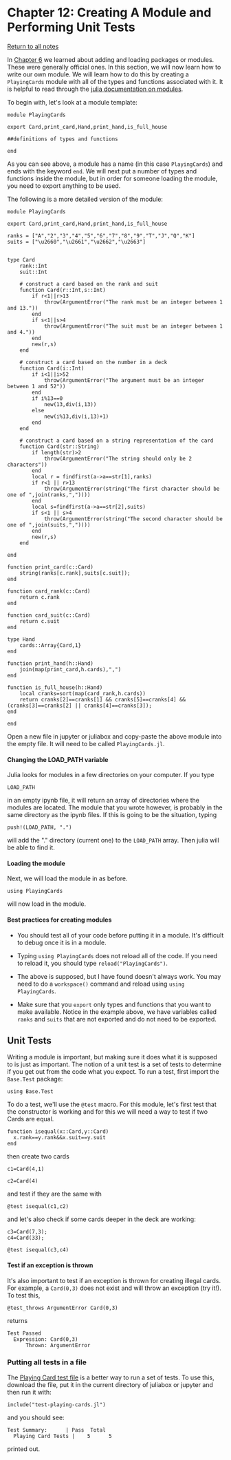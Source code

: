 
Chapter 12: Creating A Module and Performing Unit Tests
=====



[Return to all notes](../index.html)

In [Chapter 6](ch06.html) we learned about adding and loading packages or modules.  These were generally official ones. In this section, we will now learn how to write our own module.  We will learn how to do this by creating a `PlayingCards` module with all of the types and functions associated with it.  It is helpful to read through the [julia documentation on modules](http://docs.julialang.org/en/release-0.5/manual/modules/).

To begin with, let's look at a module template:

```
module PlayingCards

export Card,print_card,Hand,print_hand,is_full_house

##definitions of types and functions

end
```

As you can see above, a module has a name (in this case `PlayingCards`) and ends with the keyword `end`. We will next put a number of types and functions inside the module, but in order for someone loading the module, you need to export anything to be used.

The following is a more detailed version of the module:

```
module PlayingCards

export Card,print_card,Hand,print_hand,is_full_house

ranks = ["A","2","3","4","5","6","7","8","9","T","J","Q","K"]
suits = ["\u2660","\u2661","\u2662","\u2663"]


type Card
    rank::Int
    suit::Int

    # construct a card based on the rank and suit
    function Card(r::Int,s::Int)
        if r<1||r>13
            throw(ArgumentError("The rank must be an integer between 1 and 13."))
        end
        if s<1||s>4
            throw(ArgumentError("The suit must be an integer between 1 and 4."))
        end
        new(r,s)
    end

    # construct a card based on the number in a deck
    function Card(i::Int)
        if i<1||i>52
            throw(ArgumentError("The argument must be an integer between 1 and 52"))
        end
        if i%13==0
            new(13,div(i,13))
        else
            new(i%13,div(i,13)+1)
        end
    end

    # construct a card based on a string representation of the card
    function Card(str::String)
        if length(str)>2
            throw(ArgumentError("The string should only be 2 characters"))
        end
        local r = findfirst(a->a==str[1],ranks)
        if r<1 || r>13
            throw(ArgumentError(string("The first character should be one of ",join(ranks,","))))
        end
        local s=findfirst(a->a==str[2],suits)
        if s<1 || s>4
            throw(ArgumentError(string("The second character should be one of ",join(suits,","))))
        end
        new(r,s)
    end

end

function print_card(c::Card)
    string(ranks[c.rank],suits[c.suit]);
end

function card_rank(c::Card)
    return c.rank
end

function card_suit(c::Card)
    return c.suit
end

type Hand
    cards::Array{Card,1}
end

function print_hand(h::Hand)
    join(map(print_card,h.cards),",")
end

function is_full_house(h::Hand)
    local cranks=sort(map(card_rank,h.cards))
    return cranks[2]==cranks[1] && cranks[5]==cranks[4] && (cranks[3]==cranks[2] || cranks[4]==cranks[3]);
end

end
```

Open a new file in jupyter or juliabox and copy-paste the above module into the empty file.  It will need to be called `PlayingCards.jl`.

#### Changing the LOAD_PATH variable

Julia looks for modules in a few directories on your computer.  If you type
```
LOAD_PATH
```  

in an empty ipynb file, it will return an array of directories where the modules are located.  The module that you wrote however, is probably in the same directory as the ipynb files.  If this is going to be the situation, typing
```
push!(LOAD_PATH, ".")
```

will add the "." directory (current one) to the `LOAD_PATH` array.  Then julia will be able to find it.

#### Loading the module

Next, we will load the module in as before.

```
using PlayingCards
```

will now load in the module.  


#### Best practices for creating modules

* You should test all of your code before putting it in a module.  It's difficult to debug once it is in a module.

* Typing `using PlayingCards` does not reload all of the code.  If you need to reload it, you should type `reload("PlayingCards")`.

* The above is supposed, but I have found doesn't always work.  You may need to do a `workspace()` command and reload using `using PlayingCards`.  

* Make sure that you `export` only types and functions that you want to make available.  Notice in the example above, we have variables called `ranks` and `suits` that are not exported and do not need to be exported.  

## Unit Tests

Writing a module is important, but making sure it does what it is supposed to is just as important.  The notion of a unit test is a set of tests to determine if you get out from the code what you expect.  To run a test, first import the `Base.Test` package:
```
using Base.Test
```

To do a test, we'll use the `@test` macro.  For this module, let's first test that the constructor is working and for this we will need a way to test if two Cards are equal.

```
function isequal(x::Card,y::Card)
  x.rank==y.rank&&x.suit==y.suit
end
```

then create two cards
```
c1=Card(4,1)
```

```
c2=Card(4)
```

and test if they are the same with
```
@test isequal(c1,c2)
```

and let's also check if some cards deeper in the deck are working:

```
c3=Card(7,3);
c4=Card(33);
```

```
@test isequal(c3,c4)
```

#### Test if an exception is thrown

It's also important to test if an exception is thrown for creating illegal cards.  For example, a `Card(0,3)` does not exist and will throw an exception (try it!).  To test this,
```
@test_throws ArgumentError Card(0,3)
```

returns

```
Test Passed
  Expression: Card(0,3)
      Thrown: ArgumentError
```


### Putting all tests in a file

The [Playing Card test file](test-playing-cards.jl) is a better way to run a set of tests.  To use this, download the file, put it in the current directory of juliabox or jupyter and then run it with:

```
include("test-playing-cards.jl")
```

and you should see:

```
Test Summary:      | Pass  Total
  Playing Card Tests |    5      5
```

printed out.  
